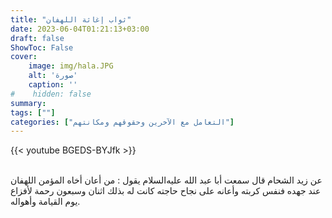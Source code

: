 ```yaml
---
title: "ثواب إغاثة اللهفان"
date: 2023-06-04T01:21:13+03:00
draft: false
ShowToc: False
cover:
    image: img/hala.JPG
    alt: 'صورة'
    caption: ''
#    hidden: false
summary: 
tags: [""]
categories: ["التعامل مع الآخرين وحقوقهم ومكانتهم"]
---
```

{{< youtube BGEDS-BYJfk >}}  
 <br>


عن زيد الشحام قال سمعت أبا عبد الله عليه‌السلام
يقول : من أعان أخاه المؤمن اللهفان عند جهده فنفس كربته وأعانه على
نجاح حاجته كانت له بذلك اثنان وسبعون رحمة لأفزاع يوم القيامة
وأهواله.


